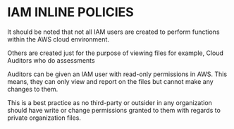 # IAM INLINE POLICIES

It should be noted that not all IAM users are created to perform functions within the AWS cloud environment.

Others are created just for the purpose of viewing files for example, Cloud Auditors who do assessments

Auditors can be given an IAM user with read-only permissions in AWS. This means, they can only view and report on the files
but cannot make any changes to them. 

This is a best practice as no third-party or outsider in any organization should have write or change permissions granted to them
with regards to private organization files. 
